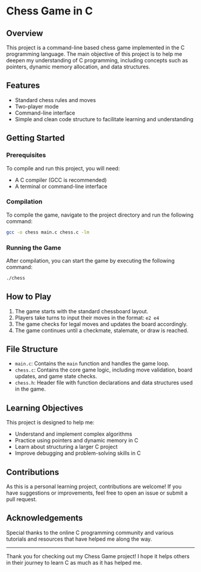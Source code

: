 # Chess Game in C

## Overview

This project is a command-line based chess game implemented in the C programming language. The main objective of this project is to help me deepen my understanding of C programming, including concepts such as pointers, dynamic memory allocation, and data structures.

## Features

- Standard chess rules and moves
- Two-player mode
- Command-line interface
- Simple and clean code structure to facilitate learning and understanding

## Getting Started

### Prerequisites

To compile and run this project, you will need:

- A C compiler (GCC is recommended)
- A terminal or command-line interface

### Compilation
To compile the game, navigate to the project directory and run the following command:

```bash
gcc -o chess main.c chess.c -lm
```
### Running the Game
After compilation, you can start the game by executing the following command:
```bash
./chess
```
## How to Play

1. The game starts with the standard chessboard layout.
2. Players take turns to input their moves in the format: `e2 e4`
3. The game checks for legal moves and updates the board accordingly.
4. The game continues until a checkmate, stalemate, or draw is reached.

## File Structure

- `main.c`: Contains the `main` function and handles the game loop.
- `chess.c`: Contains the core game logic, including move validation, board updates, and game state checks.
- `chess.h`: Header file with function declarations and data structures used in the game.

## Learning Objectives

This project is designed to help me:

- Understand and implement complex algorithms
- Practice using pointers and dynamic memory in C
- Learn about structuring a larger C project
- Improve debugging and problem-solving skills in C

## Contributions

As this is a personal learning project, contributions are welcome! If you have suggestions or improvements, feel free to open an issue or submit a pull request.

## Acknowledgements

Special thanks to the online C programming community and various tutorials and resources that have helped me along the way.

---

Thank you for checking out my Chess Game project! I hope it helps others in their journey to learn C as much as it has helped me.
